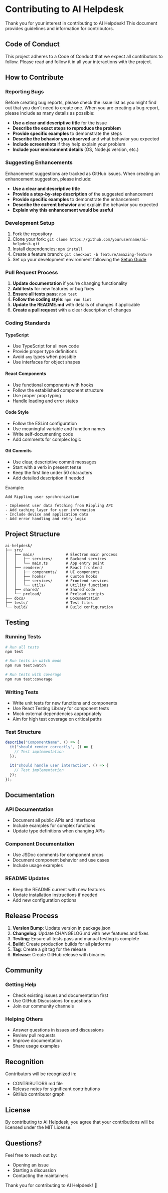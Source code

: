 # Contributing to AI Helpdesk

Thank you for your interest in contributing to AI Helpdesk! This document provides guidelines and information for contributors.

## Code of Conduct

This project adheres to a Code of Conduct that we expect all contributors to follow. Please read and follow it in all your interactions with the project.

## How to Contribute

### Reporting Bugs

Before creating bug reports, please check the issue list as you might find out that you don't need to create one. When you are creating a bug report, please include as many details as possible:

- **Use a clear and descriptive title** for the issue
- **Describe the exact steps to reproduce the problem**
- **Provide specific examples** to demonstrate the steps
- **Describe the behavior you observed** and what behavior you expected
- **Include screenshots** if they help explain your problem
- **Include your environment details** (OS, Node.js version, etc.)

### Suggesting Enhancements

Enhancement suggestions are tracked as GitHub issues. When creating an enhancement suggestion, please include:

- **Use a clear and descriptive title**
- **Provide a step-by-step description** of the suggested enhancement
- **Provide specific examples** to demonstrate the enhancement
- **Describe the current behavior** and explain the behavior you expected
- **Explain why this enhancement would be useful**

### Development Setup

1. Fork the repository
2. Clone your fork: `git clone https://github.com/yourusername/ai-helpdesk.git`
3. Install dependencies: `npm install`
4. Create a feature branch: `git checkout -b feature/amazing-feature`
5. Set up your development environment following the [Setup Guide](docs/SETUP_GUIDE.md)

### Pull Request Process

1. **Update documentation** if you're changing functionality
2. **Add tests** for new features or bug fixes
3. **Ensure all tests pass**: `npm test`
4. **Follow the coding style**: `npm run lint`
5. **Update the README.md** with details of changes if applicable
6. **Create a pull request** with a clear description of changes

### Coding Standards

#### TypeScript

- Use TypeScript for all new code
- Provide proper type definitions
- Avoid `any` types when possible
- Use interfaces for object shapes

#### React Components

- Use functional components with hooks
- Follow the established component structure
- Use proper prop typing
- Handle loading and error states

#### Code Style

- Follow the ESLint configuration
- Use meaningful variable and function names
- Write self-documenting code
- Add comments for complex logic

#### Git Commits

- Use clear, descriptive commit messages
- Start with a verb in present tense
- Keep the first line under 50 characters
- Add detailed description if needed

Example:

```
Add Rippling user synchronization

- Implement user data fetching from Rippling API
- Add caching layer for user information
- Include device and application data
- Add error handling and retry logic
```

## Project Structure

```
ai-helpdesk/
├── src/
│   ├── main/              # Electron main process
│   │   ├── services/      # Backend services
│   │   └── main.ts        # App entry point
│   ├── renderer/          # React frontend
│   │   ├── components/    # UI components
│   │   ├── hooks/         # Custom hooks
│   │   ├── services/      # Frontend services
│   │   └── utils/         # Utility functions
│   ├── shared/            # Shared code
│   └── preload/           # Preload scripts
├── docs/                  # Documentation
├── tests/                 # Test files
└── build/                 # Build configuration
```

## Testing

### Running Tests

```bash
# Run all tests
npm test

# Run tests in watch mode
npm run test:watch

# Run tests with coverage
npm run test:coverage
```

### Writing Tests

- Write unit tests for new functions and components
- Use React Testing Library for component tests
- Mock external dependencies appropriately
- Aim for high test coverage on critical paths

### Test Structure

```typescript
describe("ComponentName", () => {
  it("should render correctly", () => {
    // Test implementation
  });

  it("should handle user interaction", () => {
    // Test implementation
  });
});
```

## Documentation

### API Documentation

- Document all public APIs and interfaces
- Include examples for complex functions
- Update type definitions when changing APIs

### Component Documentation

- Use JSDoc comments for component props
- Document component behavior and use cases
- Include usage examples

### README Updates

- Keep the README current with new features
- Update installation instructions if needed
- Add new configuration options

## Release Process

1. **Version Bump**: Update version in package.json
2. **Changelog**: Update CHANGELOG.md with new features and fixes
3. **Testing**: Ensure all tests pass and manual testing is complete
4. **Build**: Create production builds for all platforms
5. **Tag**: Create a git tag for the release
6. **Release**: Create GitHub release with binaries

## Community

### Getting Help

- Check existing issues and documentation first
- Use GitHub Discussions for questions
- Join our community channels

### Helping Others

- Answer questions in issues and discussions
- Review pull requests
- Improve documentation
- Share usage examples

## Recognition

Contributors will be recognized in:

- CONTRIBUTORS.md file
- Release notes for significant contributions
- GitHub contributor graph

## License

By contributing to AI Helpdesk, you agree that your contributions will be licensed under the MIT License.

## Questions?

Feel free to reach out by:

- Opening an issue
- Starting a discussion
- Contacting the maintainers

Thank you for contributing to AI Helpdesk! 🚀
